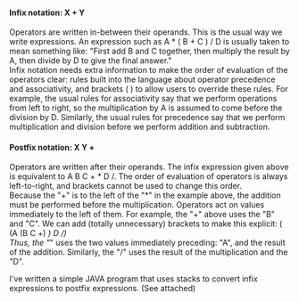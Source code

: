 #### Infix notation: X + Y
Operators are written in-between their operands. This is the usual way we write expressions. An expression such as A * ( B + C ) / D is usually taken to mean something like: "First add B and C together, then multiply the result by A, then divide by D to give the final answer." <br>
Infix notation needs extra information to make the order of evaluation of the operators clear: rules built into the language about operator precedence and associativity, and brackets ( ) to allow users to override these rules. For example, the usual rules for associativity say that we perform operations from left to right, so the multiplication by A is assumed to come before the division by D. Similarly, the usual rules for precedence say that we perform multiplication and division before we perform addition and subtraction.

#### Postfix notation: X Y +
Operators are written after their operands. The infix expression given above is equivalent to A B C + * D /. The order of evaluation of operators is always left-to-right, and brackets cannot be used to change this order. <br>
Because the "+" is to the left of the "*" in the example above, the addition must be performed before the multiplication. Operators act on values immediately to the left of them. For example, the "+" above uses the "B" and "C". We can add (totally unnecessary) brackets to make this explicit: 
( (A (B C +) *) D /) <br>
Thus, the "*" uses the two values immediately preceding: "A", and the result of the addition. Similarly, the "/" uses the result of the multiplication and the "D".

I've written a simple JAVA program that uses stacks to convert infix expressions to postfix expressions. (See attached)
